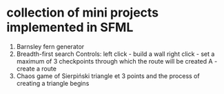 # collection of mini projects implemented in SFML
1. Barnsley fern generator
2. Breadth-first search
    Controls:
      left click - build a wall
      right click - set a maximum of 3 checkpoints through which the route will be created
      A - create a route
3. Chaos game of Sierpiński triangle
    et 3 points and the process of creating a triangle begins
